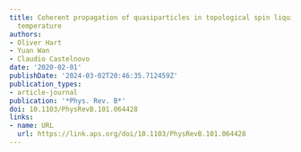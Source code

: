 ```yaml
---
title: Coherent propagation of quasiparticles in topological spin liquids at finite
  temperature
authors:
- Oliver Hart
- Yuan Wan
- Claudio Castelnovo
date: '2020-02-01'
publishDate: '2024-03-02T20:46:35.712459Z'
publication_types:
- article-journal
publication: '*Phys. Rev. B*'
doi: 10.1103/PhysRevB.101.064428
links:
- name: URL
  url: https://link.aps.org/doi/10.1103/PhysRevB.101.064428
---
```

